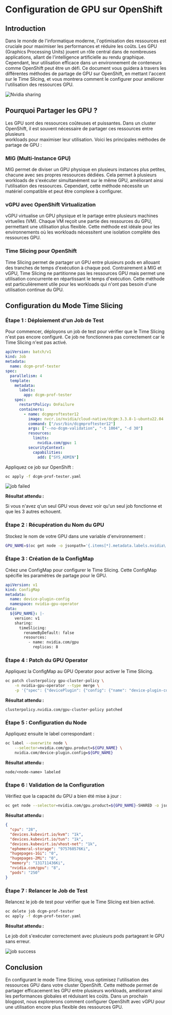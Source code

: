 # Configuration de GPU sur OpenShift

## Introduction

Dans le monde de l'informatique moderne, l'optimisation des ressources est cruciale pour maximiser les performances et réduire les coûts. Les GPU (Graphics Processing Units) jouent un rôle central dans de nombreuses applications, allant de l'intelligence artificielle au rendu graphique. Cependant, leur utilisation efficace dans un environnement de conteneurs comme OpenShift peut être un défi. Ce document vous guidera à travers les différentes méthodes de partage de GPU sur OpenShift, en mettant l'accent sur le Time Slicing, et vous montrera comment le configurer pour améliorer l'utilisation des ressources GPU.

![Nvidia sharing](images/nvidia-arch.svg)

## Pourquoi Partager les GPU ?

Les GPU sont des ressources coûteuses et puissantes. Dans un cluster OpenShift, il est souvent nécessaire de partager ces ressources entre plusieurs \
workloads pour maximiser leur utilisation. Voici les principales méthodes de partage de GPU :

### MIG (Multi-Instance GPU)

MIG permet de diviser un GPU physique en plusieurs instances plus petites, chacune avec ses propres ressources dédiées. Cela permet à plusieurs workloads de s'exécuter simultanément sur le même GPU, améliorant ainsi l'utilisation des ressources. Cependant, cette méthode nécessite un matériel compatible et peut être complexe à configurer.

### vGPU avec OpenShift Virtualization

vGPU virtualise un GPU physique et le partage entre plusieurs machines virtuelles (VM). Chaque VM reçoit une partie des ressources du GPU, permettant une utilisation plus flexible. Cette méthode est idéale pour les environnements où les workloads nécessitent une isolation complète des ressources GPU.

### Time Slicing pour OpenShift

Time Slicing permet de partager un GPU entre plusieurs pods en allouant des tranches de temps d'exécution à chaque pod. Contrairement à MIG et vGPU, Time Slicing ne partitionne pas les ressources GPU mais permet une utilisation concurrente en répartissant le temps d'exécution. Cette méthode est particulièrement utile pour les workloads qui n'ont pas besoin d'une utilisation continue du GPU.

## Configuration du Mode Time Slicing

### Étape 1 : Déploiement d'un Job de Test

Pour commencer, déployons un job de test pour vérifier que le Time Slicing n'est pas encore configuré. Ce job ne fonctionnera pas correctement car le Time Slicing n'est pas activé.

```yaml
apiVersion: batch/v1
kind: Job
metadata:
  name: dcgm-prof-tester
spec:
  parallelism: 4
  template:
    metadata:
      labels:
        app: dcgm-prof-tester
    spec:
      restartPolicy: OnFailure
      containers:
        - name: dcgmproftester12
          image: nvcr.io/nvidia/cloud-native/dcgm:3.3.8-1-ubuntu22.04
          command: ["/usr/bin/dcgmproftester12"]
          args: ["--no-dcgm-validation", "-t 1004", "-d 30"]
          resources:
            limits:
              nvidia.com/gpu: 1
          securityContext:
            capabilities:
              add: ["SYS_ADMIN"]
```

Appliquez ce job sur OpenShift :

```sh
oc apply -f dcgm-prof-tester.yaml
```

![job failed](images/job-failed.png)

**Résultat attendu :**

Si vous n'avez q'un seul GPU vous devez voir qu'un seul job fonctionne et que les 3 autres echouent.

### Étape 2 : Récupération du Nom du GPU

Stockez le nom de votre GPU dans une variable d'environnement :

```sh
GPU_NAME=$(oc get node -o jsonpath='{.items[*].metadata.labels.nvidia\.com/gpu\.product}')
```

### Étape 3 : Création de la ConfigMap

Créez une ConfigMap pour configurer le Time Slicing. Cette ConfigMap spécifie les paramètres de partage pour le GPU.

```yaml
apiVersion: v1
kind: ConfigMap
metadata:
  name: device-plugin-config
  namespace: nvidia-gpu-operator
data:
  ${GPU_NAME}: |-
    version: v1
    sharing:
      timeSlicing:
        renameByDefault: false
        resources:
          - name: nvidia.com/gpu
            replicas: 8
```

### Étape 4 : Patch du GPU Operator

Appliquez la ConfigMap au GPU Operator pour activer le Time Slicing.

```sh
oc patch clusterpolicy gpu-cluster-policy \
    -n nvidia-gpu-operator --type merge \
    -p '{"spec": {"devicePlugin": {"config": {"name": "device-plugin-config"}}}}'
```

**Résultat attendu :**

```
clusterpolicy.nvidia.com/gpu-cluster-policy patched
```

### Étape 5 : Configuration du Node

Appliquez ensuite le label correspondant :

```sh
oc label --overwrite node \
    --selector=nvidia.com/gpu.product=${GPU_NAME} \
    nvidia.com/device-plugin.config=${GPU_NAME}
```

**Résultat attendu :**

```
node/<node-name> labeled
```

### Étape 6 : Validation de la Configuration

Vérifiez que la capacité du GPU a bien été mise à jour :

```sh
oc get node --selector=nvidia.com/gpu.product=${GPU_NAME}-SHARED -o json | jq '.items[0].status.capacity'
```

**Résultat attendu :**

```json
{
  "cpu": "28",
  "devices.kubevirt.io/kvm": "1k",
  "devices.kubevirt.io/tun": "1k",
  "devices.kubevirt.io/vhost-net": "1k",
  "ephemeral-storage": "975760576Ki",
  "hugepages-1Gi": "0",
  "hugepages-2Mi": "0",
  "memory": "131711436Ki",
  "nvidia.com/gpu": "8",
  "pods": "250"
}
```

### Étape 7 : Relancer le Job de Test

Relancez le job de test pour vérifier que le Time Slicing est bien activé.

```sh
oc delete job dcgm-prof-tester
oc apply -f dcgm-prof-tester.yaml
```

**Résultat attendu :**

Le job doit s'exécuter correctement avec plusieurs pods partageant le GPU sans erreur.

![job success](images/job-win.png)

## Conclusion

En configurant le mode Time Slicing, vous optimisez l'utilisation des ressources GPU dans votre cluster OpenShift. Cette méthode permet de partager efficacement les GPU entre plusieurs workloads, améliorant ainsi les performances globales et réduisant les coûts. Dans un prochain blogpost, nous explorerons comment configurer OpenShift avec vGPU pour une utilisation encore plus flexible des ressources GPU.

